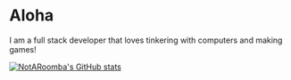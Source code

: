 # Aloha

I am a full stack developer that loves tinkering with computers and making games!

[![NotARoomba's GitHub stats](https://github-readme-stats.vercel.app/api?username=notaroomba&show_icons=true&theme=nord)]()

<!--
**NotARoomba/notaroomba** is a ✨ _special_ ✨ repository because its `README.md` (this file) appears on your GitHub profile.

Here are some ideas to get you started:

- 🔭 I’m currently working on ...
- 🌱 I’m currently learning ...
- 👯 I’m looking to collaborate on ...
- 🤔 I’m looking for help with ...
- 💬 Ask me about ...
- 📫 How to reach me: ...
- 😄 Pronouns: ...
- ⚡ Fun fact: ...
-->
